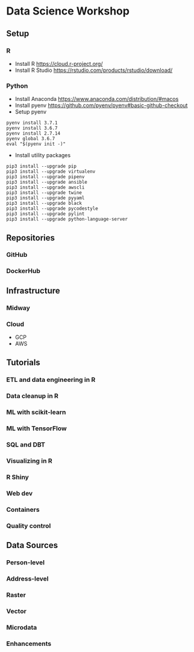 # Data Science Workshop

## Setup

### R
* Install R
https://cloud.r-project.org/
* Install R Studio
https://rstudio.com/products/rstudio/download/

### Python
* Install Anaconda
https://www.anaconda.com/distribution/#macos
* Install pyenv
https://github.com/pyenv/pyenv#basic-github-checkout
* Setup pyenv
```
pyenv install 3.7.1
pyenv install 3.6.7
pyenv install 2.7.14
pyenv global 3.6.7
eval "$(pyenv init -)"
```
* Install utility packages
```
pip3 install --upgrade pip
pip3 install --upgrade virtualenv
pip3 install --upgrade pipenv
pip3 install --upgrade ansible
pip3 install --upgrade awscli
pip3 install --upgrade twine
pip3 install --upgrade pyyaml
pip3 install --upgrade black
pip3 install --upgrade pycodestyle
pip3 install --upgrade pylint
pip3 install --upgrade python-language-server
```

## Repositories
### GitHub 
### DockerHub 

## Infrastructure
### Midway 
### Cloud 
* GCP 
* AWS

## Tutorials
### ETL and data engineering in R
### Data cleanup in R
### ML with scikit-learn 
### ML with TensorFlow
### SQL and DBT
### Visualizing in R
### R Shiny
### Web dev
### Containers
### Quality control

## Data Sources
### Person-level
### Address-level
### Raster
### Vector
### Microdata
### Enhancements
